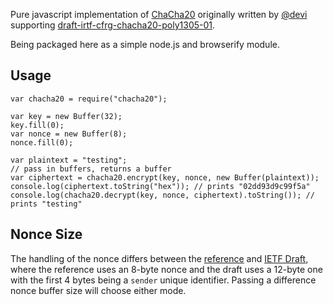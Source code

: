 Pure javascript implementation of [ChaCha20](http://cr.yp.to/chacha.html) originally written by [@devi](https://github.com/devi/chacha20poly1305) supporting [draft-irtf-cfrg-chacha20-poly1305-01](https://tools.ietf.org/html/draft-irtf-cfrg-chacha20-poly1305-01).

Being packaged here as a simple node.js and browserify module.

## Usage

````
var chacha20 = require("chacha20");

var key = new Buffer(32);
key.fill(0);
var nonce = new Buffer(8);
nonce.fill(0);

var plaintext = "testing";
// pass in buffers, returns a buffer
var ciphertext = chacha20.encrypt(key, nonce, new Buffer(plaintext));
console.log(ciphertext.toString("hex")); // prints "02dd93d9c99f5a"
console.log(chacha20.decrypt(key, nonce, ciphertext).toString()); // prints "testing"
````

## Nonce Size

The handling of the nonce differs between the [reference](http://cr.yp.to/chacha.html) and [IETF Draft](https://tools.ietf.org/html/draft-irtf-cfrg-chacha20-poly1305-01#section-2.3), where the reference uses an 8-byte nonce and the draft uses a 12-byte one with the first 4 bytes being a `sender` unique identifier.  Passing a difference nonce buffer size will choose either mode.
